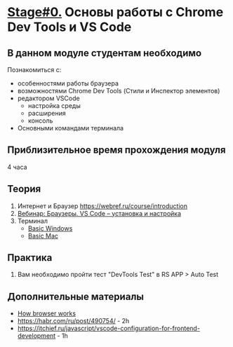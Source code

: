 # [Stage#0.](../../) Основы работы с Chrome Dev Tools и VS Code
## В данном модуле студентам необходимо
Познакомиться с:
- особенностями работы браузера
- возможностями Chrome Dev Tools (Стили и Инспектор элементов)
- редактором VSCode
    - настройка среды
    - расширения
    - консоль
- Основными командами терминала

## Приблизительное время прохождения модуля
4 часа

## Теория
1. Интернет и Браузер https://webref.ru/course/introduction
2. [Вебинар: Браузеры. VS Code – установка и настройка](https://www.youtube.com/watch?v=nd2VYxOsOwY)
3. Терминал
     - [Basic Windows](https://www.digitalcitizen.life/command-prompt-how-use-basic-commands)
     - [Basic Mac](https://www.imore.com/how-use-terminal-mac-when-you-have-no-idea-where-start)

## Практика
1. Вам необходимо пройти тест "DevTools Test" в RS APP > Auto Test

## Дополнительные материалы
- [How browser works](https://youtu.be/gdriDw-ciH8)
- https://habr.com/ru/post/490754/ - 2h
- https://itchief.ru/javascript/vscode-configuration-for-frontend-development - 1h
